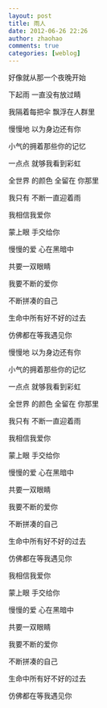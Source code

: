 ```yaml
---
layout: post
title: 雨人
date: 2012-06-26 22:26
author: zhaohao
comments: true
categories: [weblog]
---
```

好像就从那一个夜晚开始

下起雨 一直没有放过睛

我隔着每把伞 飘浮在人群里

慢慢地 以为身边还有你

小气的拥着那些你的记忆

一点点 就够我看到彩虹

全世界 的颜色 全留在 你那里

我只有 不断一直迎着雨

我相信我爱你

蒙上眼 手交给你

慢慢的爱 心在黑暗中

共要一双眼睛

我要不断的爱你

不断拼凑的自己

生命中所有好不好的过去

仿佛都在等我遇见你

慢慢地 以为身边还有你

小气的拥着那些你的记忆

一点点 就够我看到彩虹

全世界 的颜色 全留在 你那里

我只有 不断一直迎着雨

我相信我爱你

蒙上眼 手交给你

慢慢的爱 心在黑暗中

共要一双眼睛

我要不断的爱你

不断拼凑的自己

生命中所有好不好的过去

仿佛都在等我遇见你

我相信我爱你

蒙上眼 手交给你

慢慢的爱 心在黑暗中

共要一双眼睛

我要不断的爱你

不断拼凑的自己

生命中所有好不好的过去

仿佛都在等我遇见你

